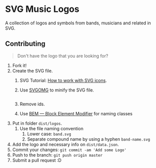 # SVG Music Logos

A collection of logos and symbols from bands, musicians and related in SVG.

## Contributing

> Don't have the logo that you are looking for?

1. Fork it!
1. Create the SVG file.
    1. SVG Tutorial: [How to work with SVG icons](http://fvsch.com/code/svg-icons/how-to/).
    1. Use [SVGOMG](https://jakearchibald.github.io/svgomg/) to minify the SVG file.

        <img src="dist/img/svgomg-settings.png" align="top" alt="">

    1. Remove ids.
    1. Use [BEM — Block Element Modifier](https://bem.info/) for naming classes
1. Put in folder `dist/logos`.
    1. Use the file naming convention
        1. Lower case: `band.svg`
        1. Separate compound name by using a hyphen `band-name.svg`
1. Add the logo and necessary info on `dist/data.json`.
1. Commit your changes: `git commit -am 'Add some Logo'`
1. Push to the branch: `git push origin master`
1. Submit a pull request :D